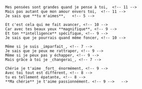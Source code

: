 <!-- # Ma chérie d'amour 

![Cadeau de Claire](images/Cadeau_Claire.jpg "Claire"){ width=1400 }

!!! info "^^Ma chérie^^"
    Tout d'abord **je t'aime**,  <!-- 5 -->    
    Mes pensées sont grandes quand je pense à toi,  <!-- 11 -->  
    Mais pas autant que mon amour envers toi,  <!-- 11 -->  
    Je sais que **tu m'aimes**,   <!-- 5 -->  

    Et c'est cela qui me fait avancer, <!-- 10 -->  
    Car avec tes beaux yeux **magnifique**, <!-- 9 -->  
    Et ton **intelligence** spécifique, <!-- 9 -->  
    Je sais que je pourrais quand même foncer, <!-- 10 -->  

    Même si je suis _imparfait_, <!-- 7 -->  
    Je sais que je peux me rattraper, <!-- 9 -->  
    Même si je peux pas y échapper, <!-- 9 -->  
    Mais grâce à toi je _changerai_, <!-- 7 -->  

    Chérie je t'aime _fort_ énormément, <!-- 9 -->  
    Avec toi tout est différent, <!-- 8 -->  
    tu es tellement épatante, <!-- 8 -->  
    **Ma chérie** je t'aime passionnément. <!-- 9 -->   -->
